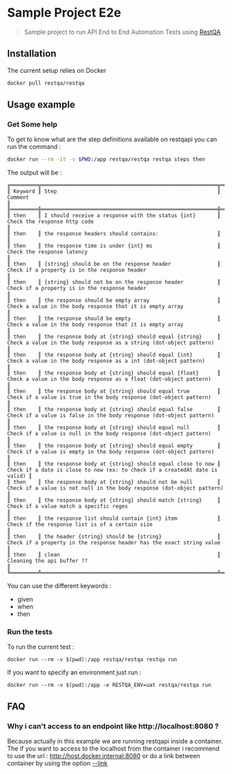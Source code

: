 # Sample Project E2e

> Sample project to run API End to End Automation Tests using [RestQA](https://github.com/restqa/restqa)



## Installation

The current setup relies on Docker

```sh
docker pull restqa/restqa
```

## Usage example


### Get Some help

To get to know what are the step definitions available on restqapi you can run the command : 

```sh
docker run --rm -it -v $PWD:/app restqa/restqa restqa steps then
```

The output will be :

```
╔═════════╦═════════════════════════════════════════════════════════╦═════════════════════════════════════════════════════════════════════════════╗
║ Keyword ║ Step                                                    ║ Comment                                                                     ║
╟═════════╬═════════════════════════════════════════════════════════╬═════════════════════════════════════════════════════════════════════════════╢
║ then    ║ I should receive a response with the status {int}       ║ Check the response http code                                                ║
║ then    ║ the response headers should contains:                   ║                                                                             ║
║ then    ║ the response time is under {int} ms                     ║ Check the response latency                                                  ║
║ then    ║ {string} should be on the response header               ║ Check if a property is in the response header                               ║
║ then    ║ {string} should not be on the response header           ║ Check if a property is in the response header                               ║
║ then    ║ the response should be empty array                      ║ Check a value in the body response that it is empty array                   ║
║ then    ║ the response should be empty                            ║ Check a value in the body response that it is empty array                   ║
║ then    ║ the response body at {string} should equal {string}     ║ Check a value in the body response as a string (dot-object pattern)         ║
║ then    ║ the response body at {string} should equal {int}        ║ Check a value in the body response as a int (dot-object pattern)            ║
║ then    ║ the response body at {string} should equal {float}      ║ Check a value in the body response as a float (dot-object pattern)          ║
║ then    ║ the response body at {string} should equal true         ║ Check if a value is true in the body response (dot-object pattern)          ║
║ then    ║ the response body at {string} should equal false        ║ Check if a value is false in the body response (dot-object pattern)         ║
║ then    ║ the response body at {string} should equal null         ║ Check if a value is null in the body response (dot-object pattern)          ║
║ then    ║ the response body at {string} should equal empty        ║ Check if a value is empty in the body response (dot-object pattern)         ║
║ then    ║ the response body at {string} should equal close to now ║ Check if a date is close to now (ex: to check if a createdAt date is valid) ║
║ then    ║ the response body at {string} should not be null        ║ Check if a value is not null in the body response (dot-object pattern)      ║
║ then    ║ the response body at {string} should match {string}     ║ Check if a value match a specific regex                                     ║
║ then    ║ the response list should contain {int} item             ║ Check if the response list is of a certain size                             ║
║ then    ║ the header {string} should be {string}                  ║ Check if a property in the response header has the exact string value       ║
║ then    ║ clean                                                   ║ Cleaning the api buffer ??                                                  ║
╚═════════╩═════════════════════════════════════════════════════════╩═════════════════════════════════════════════════════════════════════════════╝
```

You can use the different keywords :
  * given
  * when
  * then


### Run the tests

To run the current test : 

```
docker run --rm -v $(pwd):/app restqa/restqa restqa run 
```

If you want to specify an environment just run : 

```
docker run --rm -v $(pwd):/app -e RESTQA_ENV=uat restqa/restqa run
```

## FAQ

### Why i can't access to an endpoint like http://localhost:8080 ?

Because actually in this example we are running restqapi inside a container.
The if you want to access to the localhost from the container i recommend to use the url : http://host.docker.internal:8080 or do a link between container by using the option [--link](https://docs.docker.com/network/links/)
